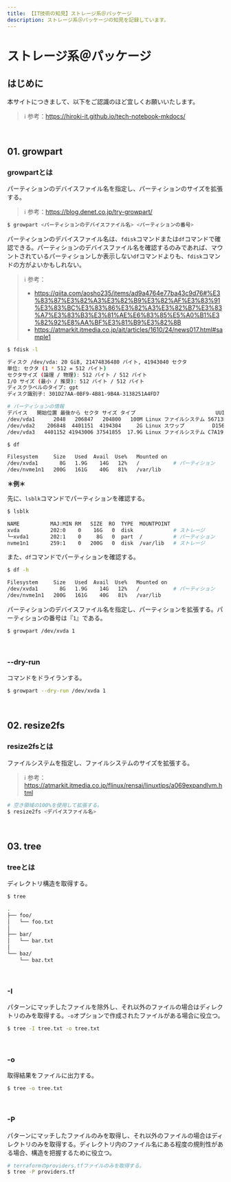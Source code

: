 ```yaml
---
title: 【IT技術の知見】ストレージ系＠パッケージ
description: ストレージ系＠パッケージの知見を記録しています。
---
```


# ストレージ系＠パッケージ

## はじめに

本サイトにつきまして、以下をご認識のほど宜しくお願いいたします。

> ℹ️ 参考：https://hiroki-it.github.io/tech-notebook-mkdocs/

<br>


## 01. growpart

### growpartとは

パーティションのデバイスファイル名を指定し、パーティションのサイズを拡張する。

> ℹ️ 参考：https://blog.denet.co.jp/try-growpart/

```bash
$ growpart <パーティションのデバイスファイル名> <パーティションの番号>
```

パーティションのデバイスファイル名は、```fdisk```コマンドまたは```df```コマンドで確認できる。パーティションのデバイスファイル名を確認するのみであれば、マウントされているパーティションしか表示しない```df```コマンドよりも、```fdisk```コマンドの方がよいかもしれない。

> ℹ️ 参考：
>
> - https://qiita.com/aosho235/items/ad9a4764e77ba43c9d76#%E3%83%87%E3%82%A3%E3%82%B9%E3%82%AF%E3%83%91%E3%83%BC%E3%83%86%E3%82%A3%E3%82%B7%E3%83%A7%E3%83%B3%E3%81%AE%E6%83%85%E5%A0%B1%E3%82%92%E8%AA%BF%E3%81%B9%E3%82%8B
> - https://atmarkit.itmedia.co.jp/ait/articles/1610/24/news017.html#sample1

```bash
$ fdisk -l

ディスク /dev/vda: 20 GiB, 21474836480 バイト, 41943040 セクタ
単位: セクタ (1 * 512 = 512 バイト)
セクタサイズ (論理 / 物理): 512 バイト / 512 バイト
I/O サイズ (最小 / 推奨): 512 バイト / 512 バイト
ディスクラベルのタイプ: gpt
ディスク識別子: 301D27AA-0BF9-4B81-9B4A-3138251A4FD7

# パーティションの情報
デバイス   開始位置 最後から セクタ サイズ タイプ                          UUID
/dev/vda1      2048   206847   204800   100M Linux ファイルシステム 56713D43-4900-46EB-92D5-1D09C9449B11
/dev/vda2    206848  4401151  4194304     2G Linux スワップ         D156FFCF-97DE-45EB-A6B0-21A9B876129A
/dev/vda3   4401152 41943006 37541855  17.9G Linux ファイルシステム C7A19722-4C31-4646-8ED4-DD4D86EFBC50
```

```bash
$ df

Filesystem     Size   Used  Avail  Use%   Mounted on
/dev/xvda1       8G   1.9G    14G   12%   /           # パーティション
/dev/nvme1n1   200G   161G    40G   81%   /var/lib
```

**＊例＊**

先に、```lsblk```コマンドでパーティションを確認する。

```bash
$ lsblk

NAME          MAJ:MIN RM   SIZE  RO  TYPE  MOUNTPOINT
xvda          202:0    0    16G   0  disk             # ストレージ
└─xvda1       202:1    0     8G   0  part  /          # パーティション
nvme1n1       259:1    0   200G   0  disk  /var/lib   # ストレージ
```
また、```df```コマンドでパーティションを確認する。

```bash
$ df -h

Filesystem     Size   Used  Avail  Use%   Mounted on
/dev/xvda1       8G   1.9G    14G   12%   /           # パーティション
/dev/nvme1n1   200G   161G    40G   81%   /var/lib
```

パーティションのデバイスファイル名を指定し、パーティションを拡張する。パーティションの番号は『```1```』である。

```bash
$ growpart /dev/xvda 1
```

<br>

### --dry-run

コマンドをドライランする。

```bash
$ growpart --dry-run /dev/xvda 1
```

<br>


## 02. resize2fs

### resize2fsとは

ファイルシステムを指定し、ファイルシステムのサイズを拡張する。

> ℹ️ 参考：https://atmarkit.itmedia.co.jp/flinux/rensai/linuxtips/a069expandlvm.html

```bash
# 空き領域の100%を使用して拡張する。
$ resize2fs <デバイスファイル名>
```

<br>

## 03. tree

### treeとは

ディレクトリ構造を取得する。

```bash
$ tree

.
├── foo/
│   └── foo.txt
│
├── bar/
│   └── bar.txt
│
└── baz/
    └── baz.txt
```

<br>

### -I

パターンにマッチしたファイルを除外し、それ以外のファイルの場合はディレクトリのみを取得する。```-o```オプションで作成されたファイルがある場合に役立つ。

```bash
$ tree -I tree.txt -o tree.txt
```

<br>

### -o

取得結果をファイルに出力する。

```bash
$ tree -o tree.txt
```

<br>

### -P

パターンにマッチしたファイルのみを取得し、それ以外のファイルの場合はディレクトリのみを取得する。ディレクトリ内のファイル名にある程度の規則性がある場合、構造を把握するために役立つ。

```bash
# terraformのproviders.tfファイルのみを取得する。
$ tree -P providers.tf
```

<br>
